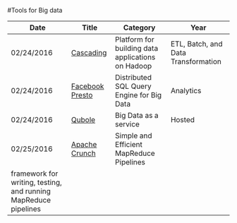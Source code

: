 #Tools for Big data

| Date       | Title         | Category  | Year  |
| ---------- |---------------| ----------|-------|
| 02/24/2016 | [Cascading](http://www.cascading.org/) | Platform for building data applications on Hadoop | ETL, Batch, and Data Transformation 
| 02/24/2016 | [Facebook Presto](https://prestodb.io/) | Distributed SQL Query Engine for Big Data | Analytics
| 02/24/2016 | [Qubole](https://www.qubole.com/) | Big Data as a service | Hosted
| 02/25/2016 | [Apache Crunch](https://crunch.apache.org/getting-started.html) | Simple and Efficient MapReduce Pipelines
 | framework for writing, testing, and running MapReduce pipelines
